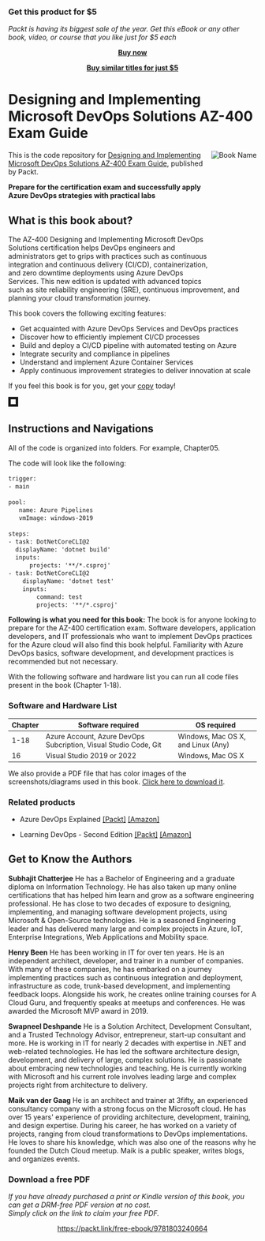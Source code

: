 
### Get this product for $5

<i>Packt is having its biggest sale of the year. Get this eBook or any other book, video, or course that you like just for $5 each</i>


<b><p align='center'>[Buy now](https://packt.link/9781803240664)</p></b>


<b><p align='center'>[Buy similar titles for just $5](https://subscription.packtpub.com/search)</p></b>


# Designing and Implementing Microsoft DevOps Solutions AZ-400 Exam Guide

<a href="https://www.packtpub.com/product/designing-and-implementing-microsoft-devops-solutions-az-400-exam-guide-second-edition/9781803240664"><img src="https://images-na.ssl-images-amazon.com/images/I/51p9hr-HCeL._SX404_BO1,204,203,200_.jpg" alt="Book Name" height="256px" align="right"></a>

This is the code repository for [Designing and Implementing Microsoft DevOps Solutions AZ-400 Exam Guide](https://www.packtpub.com/product/designing-and-implementing-microsoft-devops-solutions-az-400-exam-guide-second-edition/9781803240664), published by Packt.

**Prepare for the certification exam and successfully apply Azure DevOps strategies with practical labs**

## What is this book about?
The AZ-400 Designing and Implementing Microsoft DevOps Solutions certification helps DevOps engineers and administrators get to grips with practices such as continuous integration and continuous delivery (CI/CD), containerization, and zero downtime deployments using Azure DevOps Services.
This new edition is updated with advanced topics such as site reliability engineering (SRE), continuous improvement, and planning your cloud transformation journey.

This book covers the following exciting features: 
* Get acquainted with Azure DevOps Services and DevOps practices
* Discover how to efficiently implement CI/CD processes
* Build and deploy a CI/CD pipeline with automated testing on Azure
* Integrate security and compliance in pipelines
* Understand and implement Azure Container Services
* Apply continuous improvement strategies to deliver innovation at scale

If you feel this book is for you, get your [copy](https://www.amazon.com/Designing-Implementing-Microsoft-DevOps-Solutions/dp/1803240660) today!

<a href="https://www.packtpub.com/?utm_source=github&utm_medium=banner&utm_campaign=GitHubBanner"><img src="https://raw.githubusercontent.com/PacktPublishing/GitHub/master/GitHub.png" alt="https://www.packtpub.com/" border="5" /></a>

## Instructions and Navigations
All of the code is organized into folders. For example, Chapter05.

The code will look like the following:
```
trigger:
- main

pool:
   name: Azure Pipelines
   vmImage: windows-2019
   
steps:
- task: DotNetCoreCLI@2
  displayName: 'dotnet build'
  inputs:
      projects: '**/*.csproj'
- task: DotNetCoreCLI@2
    displayName: 'dotnet test'
    inputs:
        command: test
        projects: '**/*.csproj'

```

**Following is what you need for this book:**
The book is for anyone looking to prepare for the AZ-400 certification exam. Software developers, application developers, and IT professionals who want to implement DevOps practices for the Azure cloud will also find this book helpful. Familiarity with Azure DevOps basics, software development, and development practices is recommended but not necessary.

With the following software and hardware list you can run all code files present in the book (Chapter 1-18).

### Software and Hardware List

| Chapter  | Software required                                                  | OS required                       |
| -------- | -------------------------------------------------------------------| ----------------------------------|
| 1-18     | Azure Account, Azure DevOps Subcription, Visual Studio Code, Git   | Windows, Mac OS X, and Linux (Any)|
| 16       | Visual Studio 2019 or 2022                                         | Windows, Mac OS X                 |



We also provide a PDF file that has color images of the screenshots/diagrams used in this book. [Click here to download it](https://packt.link/OADjU).

### Related products <Other books you may enjoy>
* Azure DevOps Explained [[Packt]](https://www.packtpub.com/product/azure-devops-explained/9781800563513) [[Amazon]](https://www.amazon.com/Azure-DevOps-Explained-started-practices/dp/1800563515)

* Learning DevOps - Second Edition [[Packt]](https://www.packtpub.com/product/learning-devops-second-edition/9781801818964) [[Amazon]](https://www.amazon.com/Learning-DevOps-comprehensive-accelerating-Kubernetes-ebook/dp/B09TBBJ787)

## Get to Know the Authors
**Subhajit Chatterjee**
He has a Bachelor of Engineering and a graduate diploma on Information Technology. He has also taken up many online certifications that has helped him learn and grow as a software engineering professional.
He has close to two decades of exposure to designing, implementing, and managing software development projects, using Microsoft & Open-Source technologies. He is a seasoned Engineering leader and has delivered many large and complex projects in Azure, IoT, Enterprise Integrations, Web Applications and Mobility space.

**Henry Been**
He has been working in IT for over ten years. He is an independent architect, developer, and trainer in a number of companies. With many of these companies, he has embarked on a journey implementing practices such as continuous integration and deployment, infrastructure as code, trunk-based development, and implementing feedback loops. Alongside his work, he creates online training courses for A Cloud Guru, and frequently speaks at meetups and conferences. He was awarded the Microsoft MVP award in 2019.

**Swapneel Deshpande**
He  is a Solution Architect, Development Consultant, and a Trusted Technology Advisor, entrepreneur, start-up consultant and more. He is working in IT for nearly 2 decades with expertise in .NET and web-related technologies. He has led the software architecture design, development, and delivery of large, complex solutions. He is passionate about embracing new technologies and teaching. He is currently working with Microsoft and his current role involves leading large and complex projects right from architecture to delivery.

**Maik van der Gaag**
He is an architect and trainer at 3fifty, an experienced consultancy company with a strong focus on the Microsoft cloud. He has over 15 years' experience of providing architecture, development, training, and design expertise. During his career, he has worked on a variety of projects, ranging from cloud transformations to DevOps implementations.
He loves to share his knowledge, which was also one of the reasons why he founded the Dutch Cloud meetup. Maik is a public speaker, writes blogs, and organizes events.
### Download a free PDF

 <i>If you have already purchased a print or Kindle version of this book, you can get a DRM-free PDF version at no cost.<br>Simply click on the link to claim your free PDF.</i>
<p align="center"> <a href="https://packt.link/free-ebook/9781803240664">https://packt.link/free-ebook/9781803240664 </a> </p>